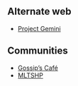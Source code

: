 ## Alternate web

- [Project Gemini](https://gemini.circumlunar.space)



## Communities

- [Gossip’s Café](https://gossips.cafe/)
- [MLTSHP](https://mltshp.com/)